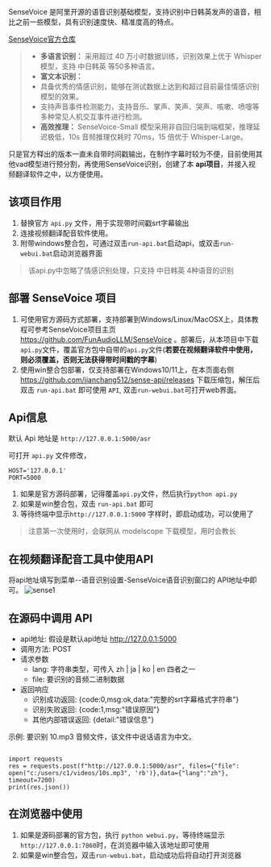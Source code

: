 SenseVoice 是阿里开源的语音识别基础模型，支持识别中日韩英发声的语音，相比之前一些模型，具有识别速度快、精准度高的特点。

[SenseVoice官方仓库](https://github.com/FunAudioLLM/SenseVoice)

>
> - **多语言识别：** 采用超过 40 万小时数据训练，识别效果上优于 Whisper 模型，支持 中日韩英 等50多种语言。
> - **富文本识别：**
>  - 具备优秀的情感识别，能够在测试数据上达到和超过目前最佳情感识别模型的效果。
>  - 支持声音事件检测能力，支持音乐、掌声、笑声、哭声、咳嗽、喷嚏等多种常见人机交互事件进行检测。
> - **高效推理：** SenseVoice-Small 模型采用非自回归端到端框架，推理延迟极低，10s 音频推理仅耗时 70ms，15 倍优于 Whisper-Large。


只是官方释出的版本一直未自带时间戳输出，在制作字幕时较为不便，目前使用其他vad模型进行预分割，再使用SenseVoice识别，创建了本 **api项目**，并接入视频翻译软件之中，以方便使用。

## 该项目作用

1. 替换官方 `api.py` 文件，用于实现带时间戳srt字幕输出
2. 连接视频翻译配音软件使用。
3. 附带windows整合包，可通过双击`run-api.bat`启动api，或双击`run-webui.bat`启动浏览器界面

> 该api.py中忽略了情感识别处理，只支持 中日韩英 4种语音的识别


## 部署 SenseVoice 项目

1. 可使用官方源码方式部署，支持部署到Windows/Linux/MacOSX上，具体教程可参考SenseVoice项目主页 https://github.com/FunAudioLLM/SenseVoice 。部署后，从本项目中下载`api.py`文件，覆盖官方包中自带的`api.py`文件(**若要在视频翻译软件中使用，则必须覆盖，否则无法获得带时间戳的字幕**)
2. 使用win整合包部署，仅支持部署在Windows10/11上，在本页面右侧 https://github.com/jianchang512/sense-api/releases  下载压缩包，解压后双击 `run-api.bat` 即可使用 `API`, 双击`run-webui.bat`可打开web界面。


## Api信息

默认 Api 地址是 `http://127.0.0.1:5000/asr`

可打开 `api.py` 文件修改，

```
HOST='127.0.0.1'
PORT=5000
```

1. 如果是官方源码部署，记得覆盖`api.py`文件，然后执行`python api.py`
2. 如果是win整合包，双击 `run-api.bat` 即可
3. 等待终端中显示`http://127.0.0.1:5000` 字样时，即启动成功，可以使用了

> 注意第一次使用时，会联网从 modelscope 下载模型，用时会教长

## 在视频翻译配音工具中使用API

将api地址填写到菜单--语音识别设置-SenseVoice语音识别窗口的 API地址中即可。
![sense1](https://github.com/user-attachments/assets/5a2d93b9-4c8b-4292-a47e-627e2d08f044)




## 在源码中调用 API

- api地址: 假设是默认api地址 http://127.0.0.1:5000
- 调用方法: POST
- 请求参数
	- lang: 字符串类型，可传入 zh | ja | ko | en 四者之一
	- file: 要识别的音频二进制数据
- 返回响应
	- 识别成功返回: {code:0,msg:ok,data:"完整的srt字幕格式字符串"}
	- 识别失败返回: {code:1,msg:"错误原因"}
	- 其他内部错误返回: {detail:"错误信息"}
	
	
示例: 要识别 10.mp3 音频文件，该文件中说话语言为中文。

```

import requests
res = requests.post(f"http://127.0.0.1:5000/asr", files={"file": open("c:/users/c1/videos/10s.mp3", 'rb')},data={"lang":"zh"}, timeout=7200)
print(res.json())

```




## 在浏览器中使用

1. 如果是源码部署的官方包，执行 `python webui.py`，等待终端显示 `http://127.0.0.1:7860`时，在浏览器中输入该地址即可使用
2. 如果是win整合包，双击`run-webui.bat`，启动成功后将自动打开浏览器
